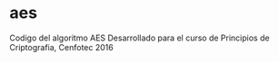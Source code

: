 # aes
Codigo del algoritmo AES
Desarrollado para el curso de Principios de Criptografia, Cenfotec 2016
